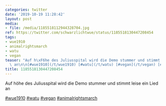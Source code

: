 ```yaml
---
categories: twitter
date: '2019-10-19 11:28:42'
layout: post
media:
- file: /media/1185518112944328704.jpg
ref: https://twitter.com/schwarzlichtwue/status/1185518130447208454
tags:
- wue1910
- animalrightsmarch
- watu
- vegan
teaser: "Auf h\xF6he des Juliusspital wird die Demo stummer und stimmt leise ein Lied\
  \ an\n\n[#wue1910](/t/wue1910) [#watu](/t/watu) [#vegan](/t/vegan) [#animalrightsmarch](/t/animalrightsmarch) "
title: 1185518130447208454
---
```

Auf höhe des Juliusspital wird die Demo stummer und stimmt leise ein Lied an

[#wue1910](/t/wue1910) [#watu](/t/watu) [#vegan](/t/vegan) [#animalrightsmarch](/t/animalrightsmarch) 